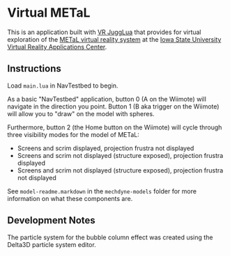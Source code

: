 Virtual METaL
=============

This is an application built with [VR JuggLua][vrjlua] that provides for virtual exploration of the [METaL virtual reality system][metal] at the [Iowa State University Virtual Reality Applications Center][vrac].

Instructions
------------
Load `main.lua` in NavTestbed to begin.

As a basic "NavTestbed" application, button 0 (A on the Wiimote) will navigate in the direction you point. Button 1 (B aka trigger on the Wiimote) will allow you to "draw" on the model with spheres.

Furthermore, button 2 (the Home button on the Wiimote) will cycle through three visibility modes for the model of METaL:

* Screens and scrim displayed, projection frustra not displayed
* Screens and scrim not displayed (structure exposed), projection frustra displayed
* Screens and scrim not displayed (structure exposed), projection frustra not displayed

See `model-readme.markdown` in the `mechdyne-models` folder for more information on what these components are.

Development Notes
-----------------

The particle system for the bubble column effect was created using the Delta3D particle system editor.

[vrjlua]:https://github.com/vancegroup/vr-jugglua
[metal]:http://vrac.iastate.edu/METaL/
[vrac]:http://vrac.iastate.edu/
